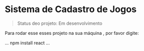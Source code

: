 # Sistema de Cadastro de Jogos 

> Status deo projeto: Em desenvolvimento

Para rodar esse esses projeto  na sua máquina , por favor digite: 

...
npm install react
...
